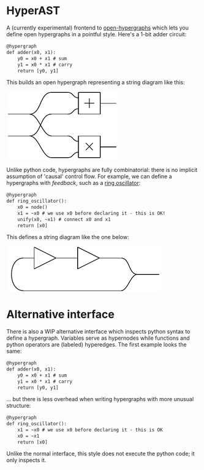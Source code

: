 # HyperAST

A (currently experimental) frontend to
[open-hypergraphs](https://github.com/statusfailed/open-hypergraphs/)
which lets you define open hypergraphs in a pointful style.
Here's a 1-bit adder circuit:

    @hypergraph
    def adder(x0, x1):
        y0 = x0 + x1 # sum
        y1 = x0 * x1 # carry
        return [y0, y1]

This builds an open hypergraph representing a string diagram like this:

![adder diagram](./propaganda/adder.png)

Unlike python code, hypergraphs are fully combinatorial: there is no implicit
assumption of 'causal' control flow.
For example, we can define a hypergraphs with *feedback*, such as a
[ring oscillator](https://en.wikipedia.org/wiki/Ring_oscillator):

    @hypergraph
    def ring_oscillator():
        x0 = node()
        x1 = ~x0 # we use x0 before declaring it - this is OK!
        unify(x0, ~x1) # connect x0 and x1
        return [x0]

This defines a string diagram like the one below:

![ring oscillator diagram](./propaganda/ring_oscillator.png)

# Alternative interface

There is also a WIP alternative interface which inspects python syntax to define
a hypergraph.
Variables serve as hypernodes while functions and python operators are (labeled)
hyperedges.
 The first example looks the same:

    @hypergraph
    def adder(x0, x1):
        y0 = x0 + x1 # sum
        y1 = x0 * x1 # carry
        return [y0, y1]

... but there is less overhead when writing hypergraphs with more unusual
structure:

    @hypergraph
    def ring_oscillator():
        x1 = ~x0 # we use x0 before declaring it - this is OK
        x0 = ~x1
        return [x0]

Unlike the normal interface, this style does not execute the python code; it
only inspects it.
